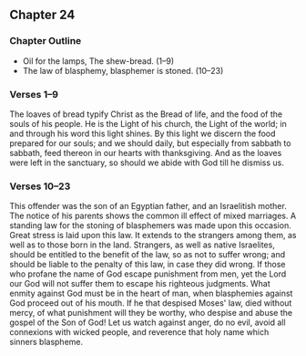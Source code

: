 ## Chapter 24

### Chapter Outline

- Oil for the lamps, The shew-bread. (1–9)
- The law of blasphemy, blasphemer is stoned. (10–23)

### Verses 1–9

The loaves of bread typify Christ as the Bread of life, and the food of the souls of his people. He is the Light of his church, the Light of the world; in and through his word this light shines. By this light we discern the food prepared for our souls; and we should daily, but especially from sabbath to sabbath, feed thereon in our hearts with thanksgiving. And as the loaves were left in the sanctuary, so should we abide with God till he dismiss us.

### Verses 10–23

This offender was the son of an Egyptian father, and an Israelitish mother. The notice of his parents shows the common ill effect of mixed marriages. A standing law for the stoning of blasphemers was made upon this occasion. Great stress is laid upon this law. It extends to the strangers among them, as well as to those born in the land. Strangers, as well as native Israelites, should be entitled to the benefit of the law, so as not to suffer wrong; and should be liable to the penalty of this law, in case they did wrong. If those who profane the name of God escape punishment from men, yet the Lord our God will not suffer them to escape his righteous judgments. What enmity against God must be in the heart of man, when blasphemies against God proceed out of his mouth. If he that despised Moses' law, died without mercy, of what punishment will they be worthy, who despise and abuse the gospel of the Son of God! Let us watch against anger, do no evil, avoid all connexions with wicked people, and reverence that holy name which sinners blaspheme.

